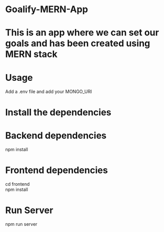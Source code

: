 

# Goalify-MERN-App

# This is an app where we can set our goals and has been created using MERN stack

# Usage
Add a .env file and add your MONGO_URI

# Install the dependencies
# Backend dependencies
npm install

# Frontend dependencies
cd frontend    
npm install  

# Run Server  
npm run server  


